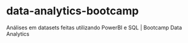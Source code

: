 # data-analytics-bootcamp
Análises em datasets feitas utilizando PowerBI e SQL | Bootcamp Data Analytics
